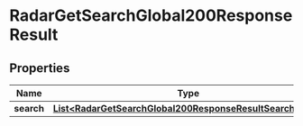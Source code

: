 

# RadarGetSearchGlobal200ResponseResult


## Properties

| Name | Type | Description | Notes |
|------------ | ------------- | ------------- | -------------|
|**search** | [**List&lt;RadarGetSearchGlobal200ResponseResultSearchInner&gt;**](RadarGetSearchGlobal200ResponseResultSearchInner.md) |  |  |



